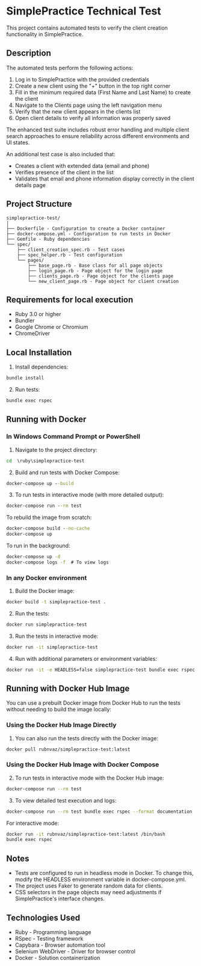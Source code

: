 # SimplePractice Technical Test

This project contains automated tests to verify the client creation functionality in SimplePractice.

## Description

The automated tests perform the following actions:

1. Log in to SimplePractice with the provided credentials
2. Create a new client using the "+" button in the top right corner
3. Fill in the minimum required data (First Name and Last Name) to create the client
4. Navigate to the Clients page using the left navigation menu
5. Verify that the new client appears in the clients list
6. Open client details to verify all information was properly saved

The enhanced test suite includes robust error handling and multiple client search approaches to ensure reliability across different environments and UI states.

An additional test case is also included that:

- Creates a client with extended data (email and phone)
- Verifies presence of the client in the list
- Validates that email and phone information display correctly in the client details page

## Project Structure

```
simplepractice-test/
│
├── Dockerfile - Configuration to create a Docker container
├── docker-compose.yml - Configuration to run tests in Docker
├── Gemfile - Ruby dependencies
└── spec/
    ├── client_creation_spec.rb - Test cases
    ├── spec_helper.rb - Test configuration
    └── pages/
        ├── base_page.rb - Base class for all page objects
        ├── login_page.rb - Page object for the login page
        ├── clients_page.rb - Page object for the clients page
        └── new_client_page.rb - Page object for client creation
```

## Requirements for local execution

- Ruby 3.0 or higher
- Bundler
- Google Chrome or Chromium
- ChromeDriver

## Local Installation

1. Install dependencies:

```bash
bundle install
```

2. Run tests:

```bash
bundle exec rspec
```

## Running with Docker

### In Windows Command Prompt or PowerShell

1. Navigate to the project directory:

```cmd
cd  \ruby\simplepractice-test
```

2. Build and run tests with Docker Compose:

```cmd
docker-compose up --build
```

3. To run tests in interactive mode (with more detailed output):

```cmd
docker-compose run --rm test
```

To rebuild the image from scratch:

```cmd
docker-compose build --no-cache
docker-compose up
```

To run in the background:

```cmd
docker-compose up -d
docker-compose logs -f  # To view logs
```

### In any Docker environment

1. Build the Docker image:

```bash
docker build -t simplepractice-test .
```

2. Run the tests:

```bash
docker run simplepractice-test
```

3. Run the tests in interactive mode:

```bash
docker run -it simplepractice-test
```

4. Run with additional parameters or environment variables:

```bash
docker run -it -e HEADLESS=false simplepractice-test bundle exec rspec --format documentation
```

## Running with Docker Hub Image

You can use a prebuilt Docker image from Docker Hub to run the tests without needing to build the image locally:

### Using the Docker Hub Image Directly

1. You can also run the tests directly with the Docker image:

```bash
docker pull rubnvaz/simplepractice-test:latest
```

### Using the Docker Hub Image with Docker Compose

2. To run tests in interactive mode with the Docker Hub image:

```bash
docker-compose run --rm test
```

3. To view detailed test execution and logs:

```bash
docker-compose run --rm test bundle exec rspec --format documentation
```

For interactive mode:

```bash
docker run -it rubnvaz/simplepractice-test:latest /bin/bash
bundle exec rspec
```

## Notes

- Tests are configured to run in headless mode in Docker. To change this, modify the HEADLESS environment variable in docker-compose.yml.
- The project uses Faker to generate random data for clients.
- CSS selectors in the page objects may need adjustments if SimplePractice's interface changes.

## Technologies Used

- Ruby - Programming language
- RSpec - Testing framework
- Capybara - Browser automation tool
- Selenium WebDriver - Driver for browser control
- Docker - Solution containerization
